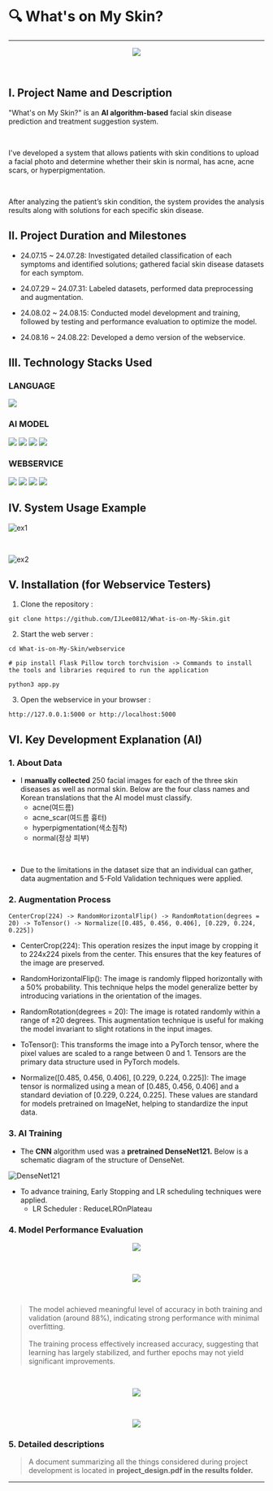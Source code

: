 # 🔍 What's on My Skin?
---

<p align = "center">
    <img src = "https://github.com/user-attachments/assets/e4390186-4f22-48b4-9757-ce1a33562477">
</p>

<br>

## I. Project Name and Description

"What's on My Skin?" is an **AI algorithm-based** facial skin disease prediction and treatment suggestion system. 

<br>

I've developed a system that allows patients with skin conditions to upload a facial photo and determine whether their skin is normal, has acne, acne scars, or hyperpigmentation.

<br>

After analyzing the patient’s skin condition, the system provides the analysis results along with solutions for each specific skin disease.

## II. Project Duration and Milestones

- 24.07.15 ~ 24.07.28: Investigated detailed classification of each symptoms and identified solutions; gathered facial skin disease datasets for each symptom.

- 24.07.29 ~ 24.07.31: Labeled datasets, performed data preprocessing and augmentation.

- 24.08.02 ~ 24.08.15: Conducted model development and training, followed by testing and performance evaluation to optimize the model.

- 24.08.16 ~ 24.08.22: Developed a demo version of the webservice.

## III. Technology Stacks Used

### LANGUAGE
<img src="https://img.shields.io/badge/python-3776AB?style=for-the-badge&logo=python&logoColor=white"> 

### AI MODEL
<img src="https://img.shields.io/badge/PyTorch-EE4C2C?style=for-the-badge&logo=pytorch&logoColor=white">
<img src="https://img.shields.io/badge/NumPy-013243?style=for-the-badge&logo=numpy&logoColor=white">
<img src="https://img.shields.io/badge/Pandas-150458?style=for-the-badge&logo=pandas&logoColor=white">
<img src="https://img.shields.io/badge/scikit&ndash;learn-F7931E?style=for-the-badge&logo=scikitlearn&logoColor=white">

### WEBSERVICE
<img src="https://img.shields.io/badge/HTML5-E34F26?style=for-the-badge&logo=html5&logoColor=white">
<img src="https://img.shields.io/badge/css-1572B6?style=for-the-badge&logo=css3&logoColor=white"> 
<img src="https://img.shields.io/badge/javascript-F7DF1E?style=for-the-badge&logo=javascript&logoColor=black"> 
<img src="https://img.shields.io/badge/flask-000000?style=for-the-badge&logo=flask&logoColor=white">

## IV. System Usage Example

![ex1](https://github.com/user-attachments/assets/a908bb23-7ff9-42d3-b92b-6726ee31bbb9)

<br>

![ex2](https://github.com/user-attachments/assets/f30ab160-01e7-4c70-979d-ac9588464298)


## V. Installation (for Webservice Testers)

1. Clone the repository :
```plaintext
git clone https://github.com/IJLee0812/What-is-on-My-Skin.git
```

2. Start the web server : 
```plaintext
cd What-is-on-My-Skin/webservice

# pip install Flask Pillow torch torchvision -> Commands to install the tools and libraries required to run the application

python3 app.py
```

3. Open the webservice in your browser : 
```plaintext
http://127.0.0.1:5000 or http://localhost:5000
```

## VI. Key Development Explanation (AI)

### 1. About Data
 - I **manually collected** 250 facial images for each of the three skin diseases as well as normal skin. Below are the four class names and Korean translations that the AI ​​model must classify.
    - acne(여드름)
    - acne_scar(여드름 흉터)
    - hyperpigmentation(색소침착)
    - normal(정상 피부)

<br>

 - Due to the limitations in the dataset size that an individual can gather, data augmentation and 5-Fold Validation techniques were applied. 
  
### 2. Augmentation Process

    CenterCrop(224) -> RandomHorizontalFlip() -> RandomRotation(degrees = 20) -> ToTensor() -> Normalize([0.485, 0.456, 0.406], [0.229, 0.224, 0.225])

- CenterCrop(224): This operation resizes the input image by cropping it to 224x224 pixels from the center. This ensures that the key features of the image are preserved.

- RandomHorizontalFlip(): The image is randomly flipped horizontally with a 50% probability. This technique helps the model generalize better by introducing variations in the orientation of the images.

- RandomRotation(degrees = 20): The image is rotated randomly within a range of ±20 degrees. This augmentation technique is useful for making the model invariant to slight rotations in the input images.

- ToTensor(): This transforms the image into a PyTorch tensor, where the pixel values are scaled to a range between 0 and 1. Tensors are the primary data structure used in PyTorch models.

- Normalize([0.485, 0.456, 0.406], [0.229, 0.224, 0.225]): The image tensor is normalized using a mean of [0.485, 0.456, 0.406] and a standard deviation of [0.229, 0.224, 0.225]. These values are standard for models pretrained on ImageNet, helping to standardize the input data.

### 3. AI Training

 - The **CNN** algorithm used was a **pretrained DenseNet121.** Below is a schematic diagram of the structure of DenseNet.

![DenseNet121](https://github.com/user-attachments/assets/a3c13fa8-83a2-4084-891a-2fd75f04247c)
 

- To advance training, Early Stopping and LR scheduling techniques were applied.
  - LR Scheduler : ReduceLROnPlateau 

### 4. Model Performance Evaluation

<p align = "center">
    <img src = "https://github.com/user-attachments/assets/d7248979-8ff7-4972-a4ce-30f887d339ee">
</p>

<br>

<p align = "center">
    <img src = "https://github.com/user-attachments/assets/fcfbf062-b8b0-4128-9f9b-bab09c85624c">
</p>

<br>

> The model achieved meaningful level of accuracy in both training and validation (around 88%), indicating strong performance with minimal overfitting. <br><br> The training process effectively increased accuracy, suggesting that learning has largely stabilized, and further epochs may not yield significant improvements.

<br>

<p align = "center">
    <img src = "https://github.com/user-attachments/assets/aca09be7-611e-453a-ab1b-064a14fb7367">
</p>

<br>

<p align = "center">
    <img src = "https://github.com/user-attachments/assets/477ce3cf-a8e2-4276-9d53-7b59c70f6293">
</p>

### 5. Detailed descriptions
 > A document summarizing all the things considered during project development is located in **project_design.pdf in the results folder.**

 ---

